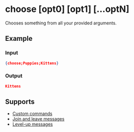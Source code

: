 # choose [opt0] [opt1] [...optN]

Chooses something from all your provided arguments.

## Example

### Input

```json
{choose;Puppies;Kittens}
```

### Output

```json
Kittens
```

## Supports

* [Custom commands](/Modules/custom_commands/)
* [Join and leave messages](/Modules/join_leave_messages/)
* [Level-up messages](/Modules/levels/)
